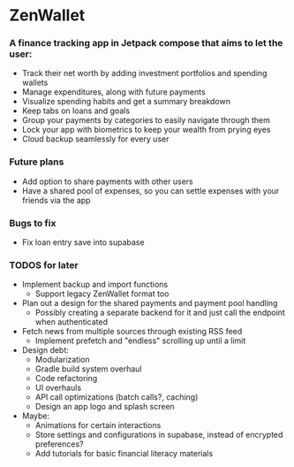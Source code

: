 # ZenWallet

### A finance tracking app in Jetpack compose that aims to let the user:
- Track their net worth by adding investment portfolios and spending wallets 
- Manage expenditures, along with future payments
- Visualize spending habits and get a summary breakdown
- Keep tabs on loans and goals
- Group your payments by categories to easily navigate through them
- Lock your app with biometrics to keep your wealth from prying eyes
- Cloud backup seamlessly for every user

### Future plans
- Add option to share payments with other users
- Have a shared pool of expenses, so you can settle expenses with your friends via the app

### Bugs to fix
- Fix loan entry save into supabase

### TODOS for later
- Implement backup and import functions
  - Support legacy ZenWallet format too
- Plan out a design for the shared payments and payment pool handling
  - Possibly creating a separate backend for it and just call the endpoint when authenticated
- Fetch news from multiple sources through existing RSS feed
  - Implement prefetch and "endless" scrolling up until a limit
- Design debt:
  - Modularization
  - Gradle build system overhaul
  - Code refactoring
  - UI overhauls
  - API call optimizations (batch calls?, caching)
  - Design an app logo and splash screen
- Maybe:
  - Animations for certain interactions
  - Store settings and configurations in supabase, instead of encrypted preferences?
  - Add tutorials for basic financial literacy materials